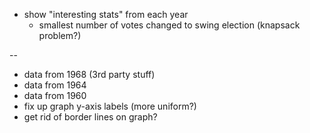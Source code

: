 - show "interesting stats" from each year
  - smallest number of votes changed to swing election (knapsack problem?)


--
- data from 1968 (3rd party stuff)
- data from 1964
- data from 1960
- fix up graph y-axis labels (more uniform?)
- get rid of border lines on graph?

